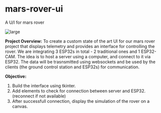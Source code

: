 # mars-rover-ui
A U/I for mars rover

![large](https://github.com/user-attachments/assets/5cda5c41-c3da-49e8-8370-4aeb6cf16941)


**Project Overview:**
To create a custom state of the art UI for our mars rover project that displays telemetry and provides an interface for controlling the rover.
We are integrating 3 ESP32s in total - 2 traditional ones and 1 ESP32-CAM. The idea is to host a server using a computer, and connect to it via ESP32. The data will be trasnsmitted using websockets and be used by the clients (the ground control station and ESP32s) for communication. 

**Objective:**
1. Build the interface using tkinter.
2. Add elements to check for connection between server and ESP32. (reconnect if not available)
3. After successfull connection, display the simulation of the rover on a canvas.
